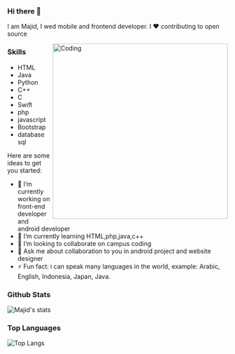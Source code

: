 ### Hi there 👋


I am Majid, I wed mobile and frontend developer. I ❤ contributing to open source 

<img align="right" alt="Coding" width="400" src="https://cdn.dribbble.com/users/1162077/screenshots/3848914/programmer.gif">

### Skills
- HTML
- Java
- Python
- C++
- C
- Swift
- php
- javascript
- Bootstrap
- database sql

Here are some ideas to get you started:

- 🔭 I’m currently working on front-end developer and android developer 
- 🌱 I’m currently learning HTML,php,java,c++
- 👯 I’m looking to collaborate on campus coding
- 💬 Ask me about collaboration to you in android project and website designer
- ⚡ Fun fact: i can speak many languages in the world, example: Arabic, English, Indonesia, Japan, Java.


### Github Stats
![Majid's stats](https://github-readme-stats.vercel.app/api?username=adhamajid&count_private=true&show_icons=true&theme=radical)

### Top Languages

![Top Langs](https://github-readme-stats.vercel.app/api/top-langs/?username=adhamajid&show_icons=true&theme=radical)
